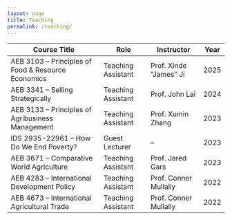 ```yaml
---
layout: page
title: Teaching
permalink: /teaching/
---
```


| Course Title                                             | Role                         | Instructor                   | Year  |
|----------------------------------------------------------|------------------------------|-------------------------------|--------|
| AEB 3103 – Principles of Food & Resource Economics       | Teaching Assistant           | Prof. Xinde “James” Ji       | 2025   |
| AEB 3341 – Selling Strategically                         | Teaching Assistant           | Prof. John Lai               | 2024   |
| AEB 3133 – Principles of Agribusiness Management         | Teaching Assistant           | Prof. Xumin Zhang            | 2023   |
| IDS 2935-22961 – How Do We End Poverty?                  | Guest Lecturer               | –                            | 2023   |
| AEB 3671 – Comparative World Agriculture                 | Teaching Assistant           | Prof. Jared Gars             | 2023   |
| AEB 4283 – International Development Policy              | Teaching Assistant           | Prof. Conner Mullally        | 2022   |
| AEB 4673 – International Agricultural Trade              | Teaching Assistant           | Prof. Conner Mullally        | 2022   |
